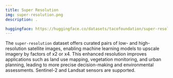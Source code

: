 ```yaml
---
title: Super Resolution
img: super-resolution.png
description: .

huggingface: https://huggingface.co/datasets/tacofoundation/super-resolution
---
```


The `super-resolution` dataset offers curated pairs of low- and high-resolution satellite images, enabling machine learning models to upscale imagery by factors of x2 or x4. This enhanced resolution improves applications such as land use mapping, vegetation monitoring, and urban planning, leading to more precise decision-making and environmental assessments. Sentinel-2 and Landsat sensors are supported.
